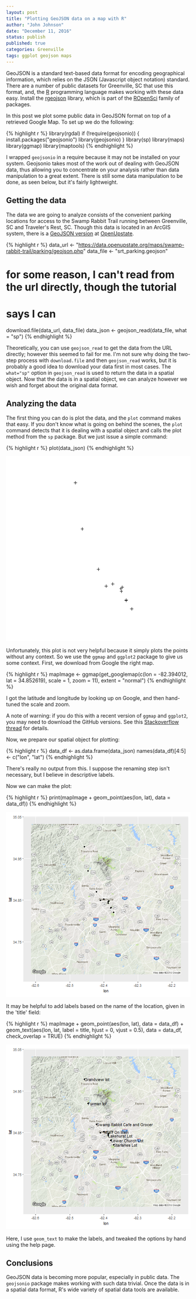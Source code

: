 ```yaml
---
layout: post
title: "Plotting GeoJSON data on a map with R"
author: "John Johnson"
date: "December 11, 2016"
status: publish
published: true
categories: Greenville
tags: ggplot geojson maps
---
```

 
 

 
GeoJSON is a standard text-based data format for encoding geographical information, which relies on the JSON (Javascript object notation) standard. There are a number of public datasets for Greenville, SC that use this format, and, the [R](http://www.r-project.org) programming language makes working with these data easy. Install the [rgeojson](https://ropensci.org/tutorials/geojsonio_tutorial.html) library, which is part of the [ROpenSci](https://ropensci.org) family of packages.
 
In this post we plot some public data in GeoJSON format on top of a retrieved Google Map. To set up we do the following:
 

{% highlight r %}
library(rgdal)
if (!require(geojsonio)) {
    install.packages("geojsonio")
    library(geojsonio)
}
library(sp)
library(maps)
library(ggmap)
library(maptools)
{% endhighlight %}
 
I wrapped `geojsonio` in a require because it may not be installed on your system. Geojsonio takes most of the work out of dealing with GeoJSON data, thus allowing you to concentrate on your analysis rather than data manipulation to a great extent. There is still some data manipulation to be done, as seen below, but it's fairly lightweight.
 
## Getting the data
 
The data we are going to analyze consists of the convenient parking locations for access to the Swamp Rabbit Trail running between Greenville, SC and Traveler's Rest, SC. Though this data is located in an ArcGIS system, there is a [GeoJSON version](https://data.openupstate.org/maps/swamp-rabbit-trail/parking/geojson.php) at [OpenUpstate](http://data.openupstate.org).
 

{% highlight r %}
data_url <- "https://data.openupstate.org/maps/swamp-rabbit-trail/parking/geojson.php"
data_file <- "srt_parking.geojson"
# for some reason, I can't read from the url directly, though the tutorial
# says I can
download.file(data_url, data_file)
data_json <- geojson_read(data_file, what = "sp")
{% endhighlight %}
 
Theoretically, you can use `geojson_read` to get the data from the URL directly; however this seemed to fail for me. I'm not sure why doing the two-step process with `download.file` and then `geojson_read` works, but it is probably a good idea to download your data first in most cases. The `what="sp"` option in `geojson_read` is used to return the data in a spatial object. Now that the data is in a spatial object, we can analyze however we wish and forget about the original data format.
 
## Analyzing the data
 
The first thing you can do is plot the data, and the `plot` command makes that easy. If you don't know what is going on behind the scenes, the `plot` command detects that it is dealing with a spatial object and calls the plot method from the `sp` package. But we just issue a simple command:
 

{% highlight r %}
plot(data_json)
{% endhighlight %}

![plot of chunk unnamed-chunk-2](/figures/unnamed-chunk-2-1.png)
 
Unfortunately, this plot is not very helpful because it simply plots the points without any context. So we use the `ggmap` and `ggplot2` package to give us some context. First, we download from Google the right map.
 

{% highlight r %}
mapImage <- ggmap(get_googlemap(c(lon = -82.394012, lat = 34.852619), scale = 1, 
    zoom = 11), extent = "normal")
{% endhighlight %}
 
I got the latitude and longitude by looking up on Google, and then hand-tuned the scale and zoom.
 
A note of warning: if you do this with a recent version of `ggmap` and `ggplot2`, you may need to download the GitHub versions. See this [Stackoverflow thread](http://stackoverflow.com/questions/40642850/ggmap-error-geomrasterann-was-built-with-an-incompatible-version-of-ggproto/40644348) for details.
 
Now, we prepare our spatial object for plotting:
 

{% highlight r %}
data_df <- as.data.frame(data_json)
names(data_df)[4:5] <- c("lon", "lat")
{% endhighlight %}
 
There's really no output from this. I suppose the renaming step isn't necessary, but I believe in descriptive labels.
 
Now we can make the plot:
 

{% highlight r %}
print(mapImage + geom_point(aes(lon, lat), data = data_df))
{% endhighlight %}

![plot of chunk unnamed-chunk-5](/figures/unnamed-chunk-5-1.png)
 
It may be helpful to add labels based on the name of the location, given in the 'title' field:
 

{% highlight r %}
mapImage + geom_point(aes(lon, lat), data = data_df) + geom_text(aes(lon, lat, 
    label = title, hjust = 0, vjust = 0.5), data = data_df, check_overlap = TRUE)
{% endhighlight %}

![plot of chunk unnamed-chunk-6](/figures/unnamed-chunk-6-1.png)
 
Here, I use `geom_text` to make the labels, and tweaked the options by hand using the help page.
 
## Conclusions
 
GeoJSON data is becoming more popular, especially in public data. The `geojsonio` package makes working with such data trivial. Once the data is in a spatial data format, R's wide variety of spatial data tools are available.
 
